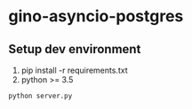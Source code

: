 # gino-asyncio-postgres

## Setup dev environment
1. pip install -r requirements.txt
2. python >= 3.5
```
python server.py
```